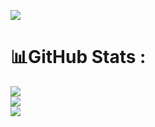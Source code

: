 [![](https://visitcount.itsvg.in/api?id=ATOMworkplace&icon=0&color=0)](https://visitcount.itsvg.in)

# 📊GitHub Stats :
![](https://github-readme-stats.vercel.app/api?username=ATOMworkplace&theme=dark&hide_border=false&include_all_commits=true&count_private=true)<br/>
![](https://github-readme-streak-stats.herokuapp.com/?user=ATOMworkplace&theme=dark&hide_border=false)<br/>
![](https://github-readme-stats.vercel.app/api/top-langs/?username=ATOMworkplace&theme=dark&hide_border=false&include_all_commits=true&count_private=true&layout=compact)
